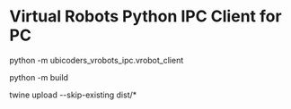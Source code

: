 # Virtual Robots Python IPC Client for PC


python -m ubicoders_vrobots_ipc.vrobot_client




python -m build

twine upload --skip-existing dist/*